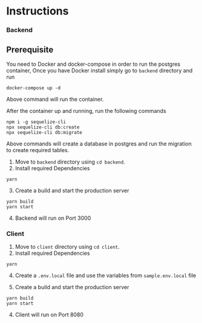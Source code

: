# Instructions

### Backend

## Prerequisite

You need to Docker and docker-compose in order to run the postgres container, Once you have Docker install simply go to `backend` directory and run

```
docker-compose up -d
```

Above command will run the container.

After the container up and running, run the following commands

```
npm i -g sequelize-cli
npx sequelize-cli db:create
npx sequelize-cli db:migrate
```

Above commands will create a database in postgres and run the migration to create required tables.

1. Move to `backend` directory using `cd backend`.
2. Install required Dependencies

```
yarn
```

3. Create a build and start the production server

```
yarn build
yarn start
```

4. Backend will run on Port 3000

### Client

1. Move to `client` directory using `cd client`.
2. Install required Dependencies

```
yarn
```

4. Create a `.env.local` file and use the variables from `sample.env.local` file

5. Create a build and start the production server

```
yarn build
yarn start
```

4. Client will run on Port 8080
